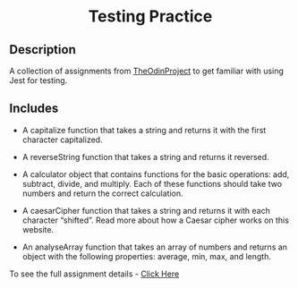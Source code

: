 <div align=center>
	<h1>Testing Practice</h1>
</div>

## Description

A collection of assignments from [TheOdinProject](https://www.theodinproject.com) to get familiar with using Jest for testing.

## Includes

-   A capitalize function that takes a string and returns it with the first character capitalized.

-   A reverseString function that takes a string and returns it reversed.

-   A calculator object that contains functions for the basic operations: add, subtract, divide, and multiply. Each of these functions should take two numbers and return the correct calculation.

-   A caesarCipher function that takes a string and returns it with each character “shifted”. Read more about how a Caesar cipher works on this website.

-   An analyseArray function that takes an array of numbers and returns an object with the following properties: average, min, max, and length.

To see the full assignment details - [Click Here](https://www.theodinproject.com/lessons/node-path-javascript-testing-practice)